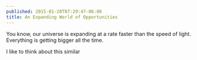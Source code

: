 ```yaml
---
published: 2015-01-20T07:29:47-06:00
title: An Expanding World of Opportunities
---
```

You know, our universe is expanding at a rate faster than the speed of light. Everything is getting bigger all the time.

I like to think about this similar 